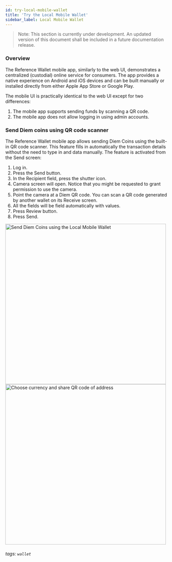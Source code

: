 ```yaml
---
id: try-local-mobile-wallet
title: 'Try the Local Mobile Wallet'
sidebar_label: Local Mobile Wallet
---
```



>
> Note: This section is currently under development. An updated version of this document shall be included in a future documentation release.
>


### Overview

The Reference Wallet mobile app, similarly to the web UI, demonstrates a centralized (custodial) online service for consumers. The app provides a native experience on Android and iOS devices and can be built manually or installed directly from either Apple App Store or Google Play.

The mobile UI is practically identical to the web UI except for two differences:

1. The mobile app supports sending funds by scanning a QR code.
2. The mobile app does not allow logging in using admin accounts.


### Send Diem coins using QR code scanner

The Reference Wallet mobile app allows sending Diem Coins using the built-in QR code scanner. This feature fills in automatically the transaction details without the need to type in and data manually. The feature is activated from the Send screen:



1. Log in.
2. Press the Send button.
3. In the Recipient field, press the shutter icon.
4. Camera screen will open. Notice that you might be requested to grant permission to use the camera.
5. Point the camera at a Diem QR code. You can scan a QR code generated by another wallet on its Receive screen.
6. All the fields will be field automatically with values.
7. Press Review button.
8. Press Send.



<img alt="Send Diem Coins using the Local Mobile Wallet" src="/img/docs/mobile-w-send.png" width="500" />

<img alt="Choose currency and share QR code of address" src="/img/docs/mobile-w-receive.png" width="500" />

###### tags: `wallet`
